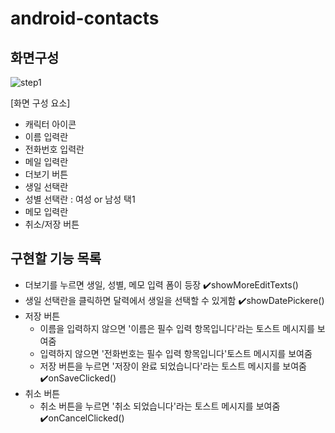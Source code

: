 # android-contacts

## 화면구성
![step1](https://github.com/yb0x00/android-contacts/assets/169421565/08f346f4-c10a-45bd-8890-2db8d8201d7b)


[화면 구성 요소]
- 캐릭터 아이콘
- 이름 입력란
- 전화번호 입력란
- 메일 입력란
- 더보기 버튼
- 생일 선택란
- 성별 선택란 : 여성 or 남성 택1
- 메모 입력란
- 취소/저장 버튼

## 구현할 기능 목록

- 더보기를 누르면 생일, 성별, 메모 입력 폼이 등장 ✔️showMoreEditTexts()
- 생일 선택란을 클릭하면 달력에서 생일을 선택할 수 있게함 ✔️showDatePickere()
- 저장 버튼
  - 이름을 입력하지 않으면 '이름은 필수 입력 항목입니다'라는 토스트 메시지를 보여줌
  - 입력하지 않으면 '전화번호는 필수 입력 항목입니다'토스트 메시지를 보여줌
  - 저장 버튼을 누르면 '저장이 완료 되었습니다'라는 토스트 메시지를 보여줌 ✔️onSaveClicked()
- 취소 버튼
  - 취소 버튼을 누르면 '취소 되었습니다'라는 토스트 메시지를 보여줌 ✔️onCancelClicked()
